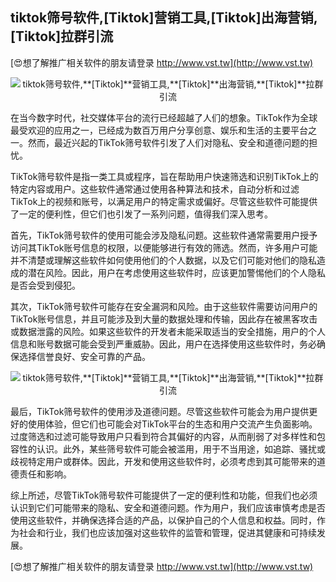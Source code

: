 ## **tiktok筛号软件,**[Tiktok]**营销工具,**[Tiktok]**出海营销,**[Tiktok]**拉群引流**

[😍想了解推广相关软件的朋友请登录 http://www.vst.tw](http://www.vst.tw)

 <center><img src="https://vst.tw/MP4/tuiguang/png/3.png" alt="tiktok筛号软件,**[Tiktok]**营销工具,**[Tiktok]**出海营销,**[Tiktok]**拉群引流"></center>

在当今数字时代，社交媒体平台的流行已经超越了人们的想象。TikTok作为全球最受欢迎的应用之一，已经成为数百万用户分享创意、娱乐和生活的主要平台之一。然而，最近兴起的TikTok筛号软件引发了人们对隐私、安全和道德问题的担忧。

TikTok筛号软件是指一类工具或程序，旨在帮助用户快速筛选和识别TikTok上的特定内容或用户。这些软件通常通过使用各种算法和技术，自动分析和过滤TikTok上的视频和账号，以满足用户的特定需求或偏好。尽管这些软件可能提供了一定的便利性，但它们也引发了一系列问题，值得我们深入思考。

首先，TikTok筛号软件的使用可能会涉及隐私问题。这些软件通常需要用户授予访问其TikTok账号信息的权限，以便能够进行有效的筛选。然而，许多用户可能并不清楚或理解这些软件如何使用他们的个人数据，以及它们可能对他们的隐私造成的潜在风险。因此，用户在考虑使用这些软件时，应该更加警惕他们的个人隐私是否会受到侵犯。

其次，TikTok筛号软件可能存在安全漏洞和风险。由于这些软件需要访问用户的TikTok账号信息，并且可能涉及到大量的数据处理和传输，因此存在被黑客攻击或数据泄露的风险。如果这些软件的开发者未能采取适当的安全措施，用户的个人信息和账号数据可能会受到严重威胁。因此，用户在选择使用这些软件时，务必确保选择信誉良好、安全可靠的产品。

 <center><img src="https://vst.tw/MP4/tuiguang/png/6.png" alt="tiktok筛号软件,**[Tiktok]**营销工具,**[Tiktok]**出海营销,**[Tiktok]**拉群引流"></center>

最后，TikTok筛号软件的使用涉及道德问题。尽管这些软件可能会为用户提供更好的使用体验，但它们也可能会对TikTok平台的生态和用户交流产生负面影响。过度筛选和过滤可能导致用户只看到符合其偏好的内容，从而削弱了对多样性和包容性的认识。此外，某些筛号软件可能会被滥用，用于不当用途，如追踪、骚扰或歧视特定用户或群体。因此，开发和使用这些软件时，必须考虑到其可能带来的道德责任和影响。

综上所述，尽管TikTok筛号软件可能提供了一定的便利性和功能，但我们也必须认识到它们可能带来的隐私、安全和道德问题。作为用户，我们应该审慎考虑是否使用这些软件，并确保选择合适的产品，以保护自己的个人信息和权益。同时，作为社会和行业，我们也应该加强对这些软件的监管和管理，促进其健康和可持续发展。

[😍想了解推广相关软件的朋友请登录 http://www.vst.tw](http://www.vst.tw)



